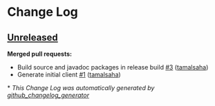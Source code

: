 # Change Log

## [Unreleased](https://github.com/kubevault/java/tree/HEAD)

**Merged pull requests:**

- Build source and javadoc packages in release build [\#3](https://github.com/kubevault/java/pull/3) ([tamalsaha](https://github.com/tamalsaha))
- Generate initial client [\#1](https://github.com/kubevault/java/pull/1) ([tamalsaha](https://github.com/tamalsaha))



\* *This Change Log was automatically generated by [github_changelog_generator](https://github.com/skywinder/Github-Changelog-Generator)*
